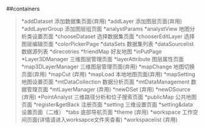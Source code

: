 ##containers

> *addDataset            添加数据集页面(弃用)
> *addLayer              添加图层页面(弃用)
> *addLayerGroup         添加图层组页面
> *analystParams
> *analystView           地图分析类设置页面
> *chooseDataset         选择数据集页面
> *chooserEditLayer      选择图层编辑页面
> *colorPickerPage
> *dataSets              数据集列表
> *dataSourcelist        数据源列表
> *direcotries
> *friendMap             好友地图
> *inPutPage
> *Layer3DManager        三维图层管理页面
> *layerAttribute        图层属性页面
> *map3DLayerManager     三维图层管理页面(弃用)
> *mapChange             地图切换页面(弃用)
> *mapCut                (弃用)
> *mapLoad               本地地图页面(弃用)
> *mapSetting            地图设置页面
> *mtDataCollection      数据分析页面
> *mtDataManagement      数据管理页面
> *mtLayerManager        (弃用)
> *newDSet               (弃用)
> *newDSource            (弃用)
> *PointAnalyst          三维路径分析和位子搜索页面
> *publicMap             公共地图页面
> *register&getBack      注册页面
> *setting               三维设置页面
> *setting&data          设置页面（二维）
> *tabs                  底部导航页面
> *theme                 (弃用)
> *workspace             工作空间页面(详情请进入worksapce文件夹查看)
> *workspacelist         (弃用)